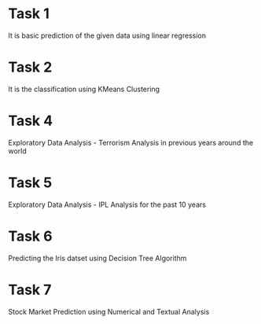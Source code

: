 # Task 1
It is basic prediction of the given data using linear regression
# Task 2
It is the classification using KMeans Clustering
# Task 4
Exploratory Data Analysis - Terrorism Analysis in previous years around the world
# Task 5
Exploratory Data Analysis - IPL Analysis for the past 10 years
# Task 6
Predicting the Iris datset using Decision Tree Algorithm
# Task 7
Stock Market Prediction using Numerical and Textual Analysis
